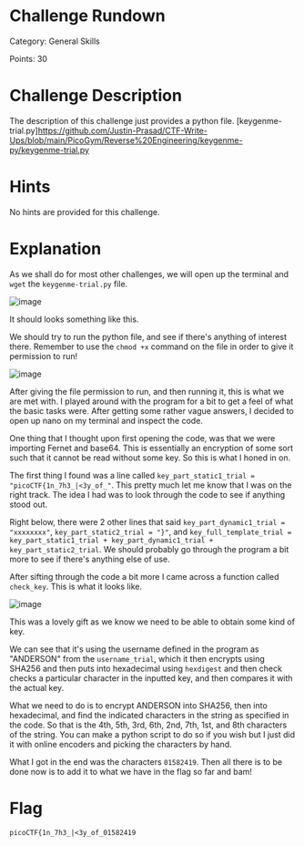 # Challenge Rundown #
Category: General Skills

Points: 30

# Challenge Description #
The description of this challenge just provides a python file.
[keygenme-trial.py]https://github.com/Justin-Prasad/CTF-Write-Ups/blob/main/PicoGym/Reverse%20Engineering/keygenme-py/keygenme-trial.py

# Hints #
No hints are provided for this challenge.

# Explanation #
As we shall do for most other challenges, we will open up the terminal and ```wget``` the ```keygenme-trial.py``` file. 

![image](https://user-images.githubusercontent.com/101998961/201784266-56b04c2c-145b-475e-8f1b-5e5e47658fa2.png)

It should looks something like this.

We should try to run the python file, and see if there's anything of interest there. Remember to use the ```chmod +x``` command on the file in order to give it permission to run!

![image](https://user-images.githubusercontent.com/101998961/201784535-0f6e49b4-c424-4de4-844e-19e48ab833be.png)

After giving the file permission to run, and then running it, this is what we are met with. I played around with the program for a bit to get a feel of what the basic tasks were. After getting some rather vague answers, I decided to open up nano on my terminal and inspect the code.

One thing that I thought upon first opening the code, was that we were importing Fernet and base64. This is essentially an encryption of some sort such that it cannot be read without some key. So this is what I honed in on.

The first thing I found was a line called ```key_part_static1_trial = "picoCTF{1n_7h3_|<3y_of_"```. This pretty much let me know that I was on the right track. The idea I had was to look through the code to see if anything stood out.

Right below, there were 2 other lines that said ```key_part_dynamic1_trial = "xxxxxxxx"```, ```key_part_static2_trial = "}"```, and ```key_full_template_trial = key_part_static1_trial + key_part_dynamic1_trial + key_part_static2_trial```. We should probably go through the program a bit more to see if there's anything else of use.

After sifting through the code a bit more I came across a function called ```check_key```. This is what it looks like. 

![image](https://user-images.githubusercontent.com/101998961/201789326-3db8e270-c9e7-4c6b-a38e-a4516624292a.png)

This was a lovely gift as we know we need to be able to obtain some kind of key. 

We can see that it's using the username defined in the program as "ANDERSON" from the ```username_trial```, which it then encrypts using SHA256 and then puts into hexadecimal using ```hexdigest``` and then check checks a particular character in the inputted key, and then compares it with the actual key.

What we need to do is to encrypt ANDERSON into SHA256, then into hexadecimal, and find the indicated characters in the string as specified in the code. So that is the 4th, 5th, 3rd, 6th, 2nd, 7th, 1st, and 8th characters of the string. You can make a python script to do so if you wish but I just did it with online encoders and picking the characters by hand. 

What I got in the end was the characters ```01582419```. Then all there is to be done now is to add it to what we have in the flag so far and bam! 

# Flag #
```picoCTF{1n_7h3_|<3y_of_01582419```

